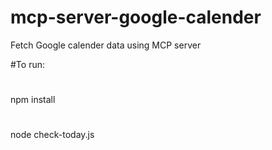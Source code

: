 # mcp-server-google-calender
Fetch Google calender data using MCP server

#To run:
#
npm install
#
node check-today.js